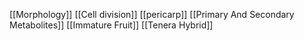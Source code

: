 [[Morphology]]
[[Cell division]]
[[pericarp]]
[[Primary And Secondary Metabolites]]
[[Immature Fruit]]
[[Tenera Hybrid]]
